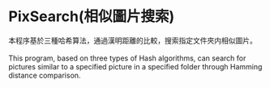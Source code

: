 # PixSearch(相似圖片搜索)

本程序基於三種哈希算法，通過漢明距離的比較，搜索指定文件夾内相似圖片。<br/><br/>
This program, based on three types of Hash algorithms, can search for pictures similar to a specified picture in a specified folder through Hamming distance comparison.
